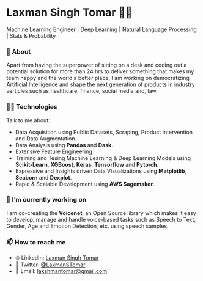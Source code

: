 # Laxman Singh Tomar 👨‍💻
Machine Learning Engineer | Deep Learning | Natural Language Processing | Stats & Probability

### 🧐 About 
Apart from having the superpower of sitting on a desk and coding out a potential solution for more than 24 hrs to deliver something that makes my team happy and the world a better place, I am working on democratizing Artificial Intelligence and shape the next generation of products in industry verticles such as healthcare, finance, social media and, law.

### 👨‍🔧 Technologies 
Talk to me about:
- Data Acquisition using Public Datasets, Scraping, Product Intervention and Data Augmentation.
- Data Analysis using **Pandas** and **Dask**.
- Extensive Feature Engineering 
- Training and Tesing Machine Learning & Deep Learning Models using **Scikit-Learn**, **XGBoost**, **Keras**, **Tensorflow** and **Pytorch**.
- Expressive and Insights driven Data Visualizations using **Matplotlib**, **Seaborn** and **Dexplot**.
- Rapid & Scalable Development using **AWS Sagemaker**.

### 🔭 I’m currently working on
I am co-creating the **Voicenet**, an Open Source library which makes it easy to develop, manage and handle voice-based tasks such as Speech to Text, Gender, Age and Emotion Detection, etc. using speech samples.

### 📫 How to reach me
- 🌐 LinkedIn: [Laxman Singh Tomar](https://www.linkedin.com/in/laxman-singh)
- 🦜 Twitter: [@LaxmanSTomar](https://www.twitter.com/LaxmanSTomar)
- 📧 Email: lakshmantomar@gmail.com

<!--
**LaxmanSinghTomar/LaxmanSinghTomar** is a ✨ _special_ ✨ repository because its `README.md` (this file) appears on your GitHub profile.

Here are some ideas to get you started:

- 🔭 I’m currently working on ...
- 🌱 I’m currently learning ...
- 👯 I’m looking to collaborate on ...
- 🤔 I’m looking for help with ...
- 💬 Ask me about ...
- 📫 How to reach me: ...
- 😄 Pronouns: ...
- ⚡ Fun fact: ...
-->
